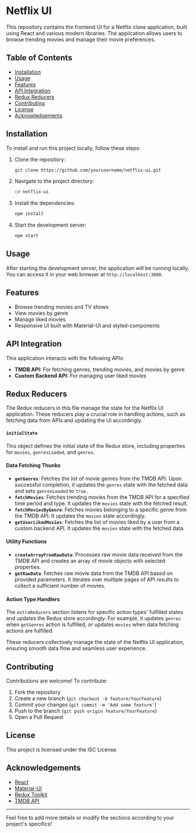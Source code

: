 # Netflix UI

This repository contains the frontend UI for a Netflix clone application, built using React and various modern libraries. The application allows users to browse trending movies and manage their movie preferences.

## Table of Contents

- [Installation](#installation)
- [Usage](#usage)
- [Features](#features)
- [API Integration](#api-integration)
- [Redux Reducers](#redux-reducers)
- [Contributing](#contributing)
- [License](#license)
- [Acknowledgements](#acknowledgements)

## Installation

To install and run this project locally, follow these steps:

1. Clone the repository:
    ```sh
    git clone https://github.com/yourusername/netflix-ui.git
    ```
2. Navigate to the project directory:
    ```sh
    cd netflix-ui
    ```
3. Install the dependencies:
    ```sh
    npm install
    ```
4. Start the development server:
    ```sh
    npm start
    ```

## Usage

After starting the development server, the application will be running locally. You can access it in your web browser at `http://localhost:3000`.

## Features

- Browse trending movies and TV shows
- View movies by genre
- Manage liked movies
- Responsive UI built with Material-UI and styled-components

## API Integration

This application interacts with the following APIs:

- **TMDB API:** For fetching genres, trending movies, and movies by genre
- **Custom Backend API:** For managing user liked movies

## Redux Reducers

The Redux reducers in this file manage the state for the Netflix UI application. These reducers play a crucial role in handling actions, such as fetching data from APIs and updating the UI accordingly.

#### `initialState`

This object defines the initial state of the Redux store, including properties for `movies`, `genresLoaded`, and `genres`.

#### Data Fetching Thunks

- **`getGenres`**: Fetches the list of movie genres from the TMDB API. Upon successful completion, it updates the `genres` state with the fetched data and sets `genresLoaded` to `true`.
- **`fetchMovies`**: Fetches trending movies from the TMDB API for a specified time period and type. It updates the `movies` state with the fetched result.
- **`fetchMoviesByGenre`**: Fetches movies belonging to a specific genre from the TMDB API. It updates the `movies` state accordingly.
- **`getUserLikedMovies`**: Fetches the list of movies liked by a user from a custom backend API. It updates the `movies` state with the fetched data.

#### Utility Functions

- **`createArrayFromRawData`**: Processes raw movie data received from the TMDB API and creates an array of movie objects with selected properties.
- **`getRawData`**: Fetches raw movie data from the TMDB API based on provided parameters. It iterates over multiple pages of API results to collect a sufficient number of movies.

#### Action Type Handlers

The `extraReducers` section listens for specific action types' fulfilled states and updates the Redux store accordingly. For example, it updates `genres` when `getGenres` action is fulfilled, or updates `movies` when data fetching actions are fulfilled.

These reducers collectively manage the state of the Netflix UI application, ensuring smooth data flow and seamless user experience.


## Contributing

Contributions are welcome! To contribute:

1. Fork the repository
2. Create a new branch (`git checkout -b feature/YourFeature`)
3. Commit your changes (`git commit -m 'Add some feature'`)
4. Push to the branch (`git push origin feature/YourFeature`)
5. Open a Pull Request

## License

This project is licensed under the ISC License.

## Acknowledgements

- [React](https://reactjs.org/)
- [Material-UI](https://mui.com/)
- [Redux Toolkit](https://redux-toolkit.js.org/)
- [TMDB API](https://www.themoviedb.org/documentation/api)

---

Feel free to add more details or modify the sections according to your project's specifics!
